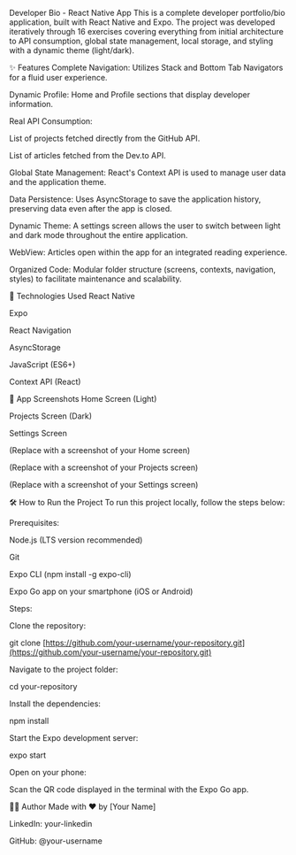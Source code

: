 Developer Bio - React Native App
This is a complete developer portfolio/bio application, built with React Native and Expo. The project was developed iteratively through 16 exercises covering everything from initial architecture to API consumption, global state management, local storage, and styling with a dynamic theme (light/dark).

✨ Features
Complete Navigation: Utilizes Stack and Bottom Tab Navigators for a fluid user experience.

Dynamic Profile: Home and Profile sections that display developer information.

Real API Consumption:

List of projects fetched directly from the GitHub API.

List of articles fetched from the Dev.to API.

Global State Management: React's Context API is used to manage user data and the application theme.

Data Persistence: Uses AsyncStorage to save the application history, preserving data even after the app is closed.

Dynamic Theme: A settings screen allows the user to switch between light and dark mode throughout the entire application.

WebView: Articles open within the app for an integrated reading experience.

Organized Code: Modular folder structure (screens, contexts, navigation, styles) to facilitate maintenance and scalability.

🚀 Technologies Used
React Native

Expo

React Navigation

AsyncStorage

JavaScript (ES6+)

Context API (React)

📸 App Screenshots
Home Screen (Light)

Projects Screen (Dark)

Settings Screen







(Replace with a screenshot of your Home screen)

(Replace with a screenshot of your Projects screen)

(Replace with a screenshot of your Settings screen)

🛠️ How to Run the Project
To run this project locally, follow the steps below:

Prerequisites:

Node.js (LTS version recommended)

Git

Expo CLI (npm install -g expo-cli)

Expo Go app on your smartphone (iOS or Android)

Steps:

Clone the repository:

git clone [https://github.com/your-username/your-repository.git](https://github.com/your-username/your-repository.git)

Navigate to the project folder:

cd your-repository

Install the dependencies:

npm install

Start the Expo development server:

expo start

Open on your phone:

Scan the QR code displayed in the terminal with the Expo Go app.

👨‍💻 Author
Made with ❤️ by [Your Name]

LinkedIn: your-linkedin

GitHub: @your-username